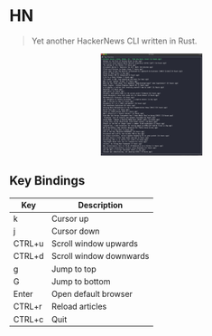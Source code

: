 # HN
> Yet another HackerNews CLI written in Rust.

<p align="center">
  <img width="180" height="180" src="./.github/hn.png">
</p>

## Key Bindings

|Key|Description|
|---|---|
|k|Cursor up|
|j|Cursor down|
|CTRL+u|Scroll window upwards|
|CTRL+d|Scroll window downwards|
|g|Jump to top|
|G|Jump to bottom|
|Enter|Open default browser|
|CTRL+r|Reload articles|
|CTRL+c|Quit|

